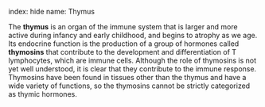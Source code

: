 index: hide
name: Thymus

The  **thymus** is an organ of the immune system that is larger and more active during infancy and early childhood, and begins to atrophy as we age. Its endocrine function is the production of a group of hormones called  **thymosins** that contribute to the development and differentiation of T lymphocytes, which are immune cells. Although the role of thymosins is not yet well understood, it is clear that they contribute to the immune response. Thymosins have been found in tissues other than the thymus and have a wide variety of functions, so the thymosins cannot be strictly categorized as thymic hormones.
